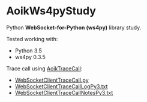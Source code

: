 # AoikWs4pyStudy
Python **WebSocket-for-Python (ws4py)** library study.

Tested working with:
- Python 3.5
- ws4py 0.3.5

Trace call using [AoikTraceCall](https://github.com/AoiKuiyuyou/AoikTraceCall):
- [WebSocketClientTraceCall.py](/src/WebSocketClientTraceCall.py)
- [WebSocketClientTraceCallLogPy3.txt](/src/WebSocketClientTraceCallLogPy3.txt?raw=True)
- [WebSocketClientTraceCallNotesPy3.txt](/src/WebSocketClientTraceCallNotesPy3.txt?raw=True)
